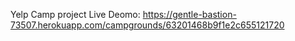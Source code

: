 Yelp Camp project Live Deomo: https://gentle-bastion-73507.herokuapp.com/campgrounds/63201468b9f1e2c655121720
